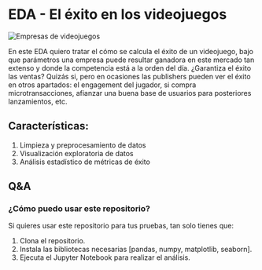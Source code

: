 # EDA - El éxito en los videojuegos
![Empresas de videojuegos](https://www.eiurisweb.com/wp-content/uploads/2020/09/gameDevLogos.jpg)

En este EDA quiero tratar el cómo se calcula el éxito de un videojuego, bajo que parámetros una empresa puede resultar ganadora en este mercado tan extenso y donde la competencia está a la orden del día. ¿Garantiza el éxito las ventas? Quizás si, pero en ocasiones las publishers pueden ver el éxito en otros apartados: el engagement del jugador, si compra microtransacciones, afianzar una buena base de usuarios para posteriores lanzamientos, etc.

## Características:

1. Limpieza y preprocesamiento de datos
2. Visualización exploratoria de datos
3. Análisis estadístico de métricas de éxito

## Q&A
### ¿Cómo puedo usar este repositorio?
Si quieres usar este repositorio para tus pruebas, tan solo tienes que:

1. Clona el repositorio.
2. Instala las bibliotecas necesarias [pandas, numpy, matplotlib, seaborn].
3. Ejecuta el Jupyter Notebook para realizar el análisis.
